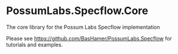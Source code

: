 # PossumLabs.Specflow.Core
The core library for the Possum Labs Specflow implementation

Please see https://github.com/BasHamer/PossumLabs.Specflow for tutorials and examples.
